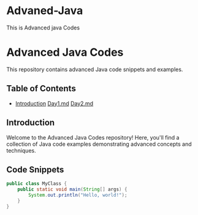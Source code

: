 # Advaned-Java
This is Advanced java Codes
# Advanced Java Codes

This repository contains advanced Java code snippets and examples.

## Table of Contents

- [Introduction](#introduction)
[Day1.md](Day1.md)
[Day2.md](day2.md)

## Introduction

Welcome to the Advanced Java Codes repository! Here, you'll find a collection of Java code examples demonstrating advanced concepts and techniques.

## Code Snippets

```java
public class MyClass {
    public static void main(String[] args) {
        System.out.println("Hello, world!");
    }
}
